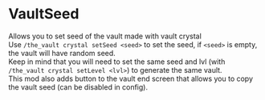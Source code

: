# VaultSeed
Allows you to set seed of the vault made with vault crystal<br>
Use `/the_vault crystal setSeed <seed>` to set the seed, if `<seed>` is empty, the vault will have random seed.<br>
Keep in mind that you will need to set the same seed and lvl (with `/the_vault crystal setLevel <lvl>`) to generate the same vault.<br>
This mod also adds button to the vault end screen that allows you to copy the vault seed (can be disabled in config).